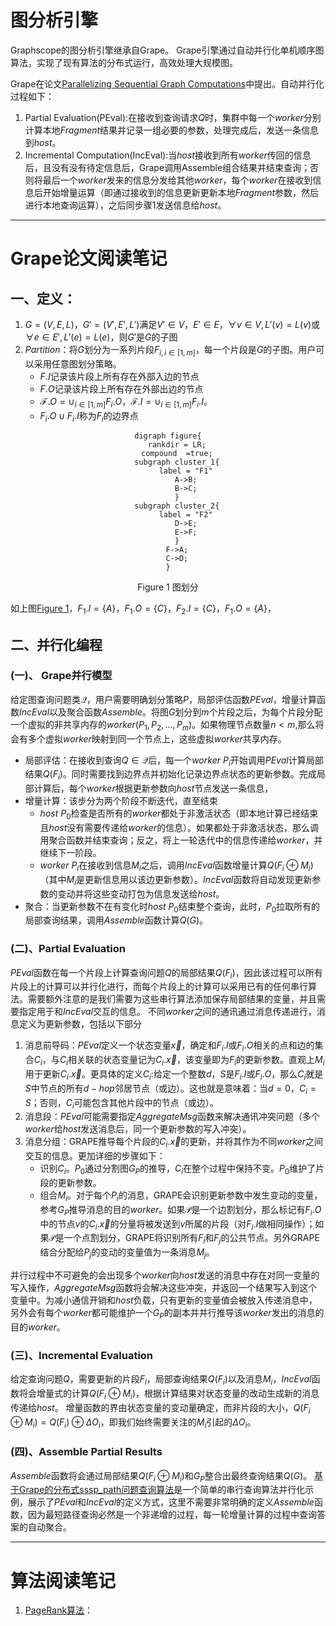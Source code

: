 # 图分析引擎
Graphscope的图分析引擎继承自Grape。
Grape引擎通过自动并行化单机顺序图算法，实现了现有算法的分布式运行，高效处理大规模图。

Grape在论文[Parallelizing Sequential Graph Computations](./reference/Parallelizing%20Sequential%20Graph%20Computations.pdf)中提出。自动并行化过程如下：
1. Partial Evaluation(PEval):在接收到查询请求$Q$时，集群中每一个$worker$分别计算本地$Fragment$结果并记录一组必要的参数，处理完成后，发送一条信息到$host$。
2. Incremental Computation(IncEval):当$host$接收到所有$worker$传回的信息后，且没有没有待定信息后，Grape调用Assemble组合结果并结束查询；否则将最后一个$worker$发来的信息分发给其他$worker$，每个$worker$在接收到信息后开始增量运算（即通过接收到的信息更新更新本地$Fragment$参数，然后进行本地查询运算），之后同步骤1发送信息给$host$。

---
# Grape论文阅读笔记

## 一、定义：
1. $G = (V,E,L)$，$G' = (V',E',L')$满足$V'\in V， E'\in E，\forall v \in V, L'(v) = L(v)$或$\forall e \in E',L'(e)=L(e)$，则$G'$是$G$的子图
2. $Partition$：将$G$划分为一系列片段$F_{i,i\in[1,m]}$，每一个片段是$G$的子图。用户可以采用任意图划分策略。
    - $F.I$记录该片段上所有存在外部入边的节点
    - $F.O$记录该片段上所有存在外部出边的节点
    - $\mathcal{F}.O = \cup_{i\in [1,m]}{F_i.O}$，$\mathcal{F}.I = \cup_{i\in [1,m]}{F_i.I}$。
    - $F_i.O \cup F_i.I$称为$F_i$的边界点

<center id = figure_1>

``` graphviz
digraph figure{
    rankdir = LR;
    compound  =true;
    subgraph cluster_1{
        label = "F1"
        A->B;
        B->C;
    }
    subgraph cluster_2{
        label = "F2"
        D->E;
        E->F;
    }
    F->A;
    C->D;
}

```
<div>Figure 1 图划分</div>
</center>

如上图[Figure 1](#figure_1)，$F_1.I=\{A\}$，$F_1.O = \{C\}$，$F_2.I=\{C\}$，$F_1.O = \{A\}$，

## 二、并行化编程

### (一)、 Grape并行模型
给定图查询问题类$\mathcal{Q}$，用户需要明确划分策略$P$，局部评估函数$PEval$，增量计算函数$IncEval$以及聚合函数$Assemble$。将图$G$划分到$m$个片段之后，为每个片段分配一个虚拟的非共享内存的$worker(P_1,P_2,...,P_m)$。如果物理节点数量$n<m$,那么将会有多个虚拟$worker$映射到同一个节点上，这些虚拟$worker$共享内存。
- 局部评估：在接收到查询$Q \in \mathcal{Q}$后，每一个$worker\ P_i$开始调用$PEval$计算局部结果$Q(F_i)$。同时需要找到边界点并初始化记录边界点状态的更新参数。完成局部计算后，每个$worker$根据更新参数向$host$节点发送一条信息，
- 增量计算：该步分为两个阶段不断迭代，直至结束
    - $host\ P_0$检查是否所有的$worker$都处于非激活状态（即本地计算已经结束且$host$没有需要传递给$worker$的信息）。如果都处于非激活状态，那么调用聚合函数并结束查询；反之，将上一轮迭代中的信息传递给$worker$，并继续下一阶段。
    - $worker\ P_i$在接收到信息$M_i$之后，调用$IncEval$函数增量计算$Q(F_i \oplus M_i)$（其中$M_i$是更新信息用以该边更新参数）。$IncEval$函数将自动发现更新参数的变动并将这些变动打包为信息发送给$host$。
- 聚合：当更新参数不在有变化时$host\ P_0$结束整个查询，此时，$P_0$拉取所有的局部查询结果，调用$Assemble$函数计算$Q(G)$。

### (二)、Partial Evaluation
$PEval$函数在每一个片段上计算查询问题$Q$的局部结果$Q(F_i)$，因此该过程可以所有片段上的计算可以并行化进行，而每个片段上的计算可以采用已有的任何串行算法。需要额外注意的是我们需要为这些串行算法添加保存局部结果的变量，并且需要指定用于和$IncEval$交互的信息。
不同$worker$之间的通讯通过消息传递进行，消息定义为更新参数，包括以下部分
1. 消息前导码：$PEval$定义一个状态变量$\vec{x}$，确定和$F_i.I$或$F_i.O$相关的点和边的集合$C_i$，与$C_i$相关联的状态变量记为$C_i.\vec{x}$，该变量即为$F_i$的更新参数。直观上$M_i$用于更新$C_i.\vec{x}$。更具体的定义$C_i$:给定一个整数$d$，$S$是$F_i.I$或$F_i.O$，那么$C_i$就是$S$中节点的所有$d-hop$邻居节点（或边）。这也就是意味着：当$d=0$，$C_i=S$；否则，$C_i$可能包含其他片段中的节点（或边）。
2. 消息段：$PEval$可能需要指定$AggregateMsg$函数来解决通讯冲突问题（多个$worker$给$host$发送消息后，同一个更新参数的写入冲突）。
3. 消息分组：GRAPE推导每个片段的$C_i.\vec{x}$的更新，并将其作为不同$worker$之间交互的信息。更加详细的步骤如下：
    - 识别$C_i$。$P_0$通过分割图$G_P$的推导，$C_i$在整个过程中保持不变。$P_0$维护了片段的更新参数。
    - 组合$M_i$。对于每个$P_i$的消息，GRAPE会识别更新参数中发生变动的变量，参考$G_P$推导消息的目的$worker$。如果$\mathcal{P}$是一个边割划分，那么标记有$F_i.O$中的节点$v$的$C_i.\vec{x}$的分量将被发送到$v$所属的片段（对$F_i.I$做相同操作）；如果$\mathcal{P}$是一个点割划分，GRAPE将识别所有$F_i$和$F_j$的公共节点。另外GRAPE结合分配给$P_j$的变动的变量值为一条消息$M_j$。

并行过程中不可避免的会出现多个$worker$向$host$发送的消息中存在对同一变量的写入操作，$AggregateMsg$函数将会解决这些冲突，并返回一个结果写入到这个变量中。为减小通信开销和$host$负载，只有更新的变量值会被放入传递消息中，另外会有每个$worker$都可能维护一个$G_P$的副本并并行推导该$worker$发出的消息的目的$worker$。

### (三)、Incremental Evaluation
给定查询问题$Q$，需要更新的片段$F_i$，局部查询结果$Q(F_i)$以及消息$M_i$，$IncEval$函数将会增量式的计算$Q(F_i \oplus M_i)$，根据计算结果对状态变量的改动生成新的消息传递给$host$。
增量函数的界由状态变量的变动量确定，而非片段的大小，$Q(F_i \oplus M_i)=Q(F_i) \oplus \Delta O_i$，即我们始终需要关注的$M_i$引起的$\Delta O_i$。

### (四)、Assemble Partial Results
$Assemble$函数将会通过局部结果$Q(F_i \oplus M_i)$和$G_P$整合出最终查询结果$Q(G)$。
[基于Grape的分布式sssp_path问题查询算法](./note/SSSP/GraphScope%E5%AE%9E%E7%8E%B0.pdf)是一个简单的串行查询算法并行化示例，展示了$PEval$和$IncEval$的定义方式，这里不需要非常明确的定义$Assemble$函数，因为最短路径查询必然是一个非递增的过程，每一轮增量计算的过程中查询答案的自动聚合。

---
# 算法阅读笔记
1. [PageRank算法](./reference/pagerank.pdf)：